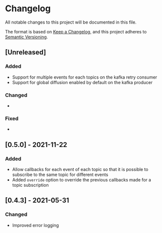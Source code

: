 # Changelog

All notable changes to this project will be documented in this file.

The format is based on [Keep a Changelog](https://keepachangelog.com/en/1.0.0/),
and this project adheres to [Semantic Versioning](https://semver.org/spec/v2.0.0.html).

## [Unreleased]

### Added

* Support for multiple events for each topics on the kafka retry consumer
* Support for global diffusion enabled by default on the kafka producer

### Changed

*

### Fixed

*

## [0.5.0] - 2021-11-22

### Added

* Allow callbacks for each event of each topic so that it is possible to subscribe to the same topic for different events
* Added `override` option to override the previous callbacks made for a topic subscription

## [0.4.3] - 2021-05-31

### Changed

* Improved error logging
